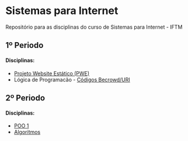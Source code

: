 # Sistemas para Internet
Repositório para as disciplinas do curso de Sistemas para Internet - IFTM

## 1º Periodo

#### Disciplinas:
- [Projeto Website Estático (PWE)](https://github.com/ArthurZ7/website-estatico)
- Lógica de Programacão - [Códigos Becrowd/URI](https://github.com/ArthurZ7/Java-Beecrowd)

## 2º Periodo

#### Disciplinas:
- [POO 1]()
- [Algoritmos]()
  
